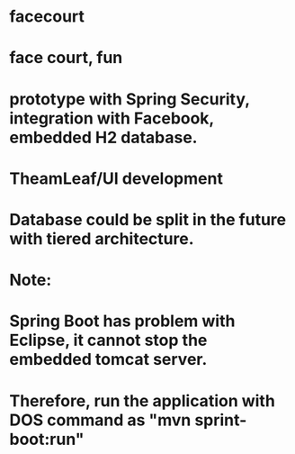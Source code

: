 # facecourt
# face court, fun

# prototype with Spring Security, integration with Facebook, embedded H2 database.
# 
# TheamLeaf/UI development
# Database could be split in the future with tiered architecture.
#  
#
# Note: 
#
# Spring Boot has problem with Eclipse, it cannot stop the embedded tomcat server.
# 
# Therefore, run the application with DOS command as "mvn sprint-boot:run"